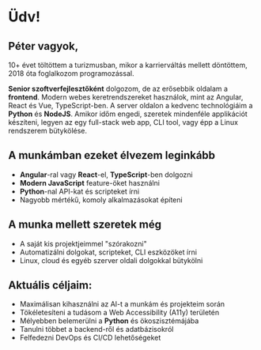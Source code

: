 # Üdv!
## Péter vagyok,

10+ évet töltöttem a turizmusban, mikor a karrierváltás mellett döntöttem, 2018 óta foglalkozom programozással.

**Senior szoftverfejlesztőként** dolgozom, de az erősebbik oldalam a **frontend**. Modern webes keretrendszereket használok, mint az Angular, React és Vue, TypeScript-ben. A server oldalon a kedvenc technológiáim a **Python** és **NodeJS**. Amikor időm engedi, szeretek mindenféle applikációt készíteni, legyen az egy full-stack web app, CLI tool, vagy épp a Linux rendszerem bütykölése.

## A munkámban ezeket élvezem leginkább
- **Angular**-ral vagy **React**-el, **TypeScript**-ben dolgozni
- **Modern JavaScript** feature-öket használni
- **Python**-nal API-kat és scripteket írni
- Nagyobb mértékű, komoly alkalmazásokat építeni

## A munka mellett szeretek még
- A saját kis projektjeimmel "szórakozni"
- Automatizálni dolgokat, scripteket, CLI eszközöket írni
- Linux, cloud és egyéb szerver oldali dolgokkal bütykölni

## Aktuális céljaim:
- Maximálisan kihasználni az AI-t a munkám és projekteim során
- Tökéletesíteni a tudásom a Web Accessibility (A11y) területén
- Mélyebben belemerülni a **Python** és ökoszisztémájába
- Tanulni többet a backend-ről és adatbázisokról
- Felfedezni DevOps és CI/CD lehetőségeket
